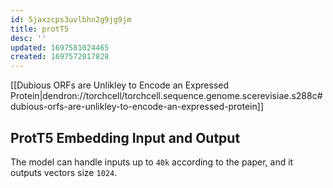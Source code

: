 ```yaml
---
id: 5jaxzcps3uvlbhn2g9jg9jm
title: protT5
desc: ''
updated: 1697581024465
created: 1697572017828
---
```

[[Dubious ORFs are Unlikley to Encode an Expressed Protein|dendron://torchcell/torchcell.sequence.genome.scerevisiae.s288c#dubious-orfs-are-unlikley-to-encode-an-expressed-protein]]

## ProtT5 Embedding Input and Output

The model can handle inputs up to `40k` according to the paper, and it outputs vectors size `1024`.
